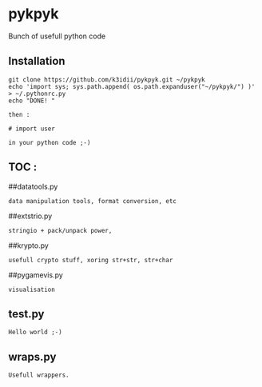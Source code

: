 # pykpyk

Bunch of usefull python code 



## Installation

    git clone https://github.com/k3idii/pykpyk.git ~/pykpyk
    echo 'import sys; sys.path.append( os.path.expanduser("~/pykpyk/") )' > ~/.pythonrc.py 
    echo "DONE! "

    then : 
    
    # import user
    
    in your python code ;-)


## TOC :


##datatools.py 
    
    data manipulation tools, format conversion, etc

##extstrio.py 
  
    stringio + pack/unpack power, 

##krypto.py
  
    usefull crypto stuff, xoring str+str, str+char

##pygamevis.py
  
    visualisation 

## test.py
  
    Hello world ;-)

## wraps.py
  
    Usefull wrappers. 


